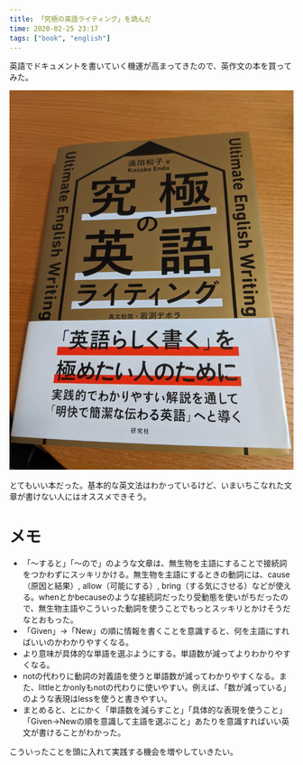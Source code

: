 ```yaml
---
title: 「究極の英語ライティング」を読んだ
time: 2020-02-25 23:17
tags: ["book", "english"]
---
```


英語でドキュメントを書いていく機運が高まってきたので、英作文の本を買ってみた。

![究極の英語ライティング](book.jpg)

とてもいい本だった。基本的な英文法はわかっているけど、いまいちこなれた文章が書けない人にはオススメできそう。

# メモ
* 「〜すると」「〜ので」のような文章は、無生物を主語にすることで接続詞をつかわずにスッキリかける。無生物を主語にするときの動詞には、cause（原因と結果）, allow（可能にする）, bring（する気にさせる）などが使える。whenとかbecauseのような接続詞だったり受動態を使いがちだったので、無生物主語やこういった動詞を使うことでもっとスッキリとかけそうだなとおもった。
* 「Given」→「New」の順に情報を書くことを意識すると、何を主語にすればいいのかわかりやすくなる。
* より意味が具体的な単語を選ぶようにする。単語数が減ってよりわかりやすくなる。
* notの代わりに動詞の対義語を使うと単語数が減ってわかりやすくなる。また、littleとかonlyもnotの代わりに使いやすい。例えば、「数が減っている」のような表現はlessを使うと書きやすい。
* まとめると、とにかく「単語数を減らすこと」「具体的な表現を使うこと」「Given→Newの順を意識して主語を選ぶこと」あたりを意識すればいい英文が書けることがわかった。

こういったことを頭に入れて実践する機会を増やしていきたい。
